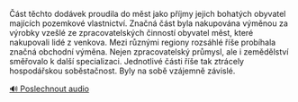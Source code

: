 
Část těchto dodávek proudila do měst jako příjmy jejich bohatých obyvatel majících pozemkové vlastnictví. Značná část byla nakupována výměnou za výrobky vzešlé ze zpracovatelských činností obyvatel měst, které nakupovali lidé z venkova. Mezi různými regiony rozsáhlé říše probíhala značná obchodní výměna. Nejen zpracovatelský průmysl, ale i zemědělství směřovalo k další specializaci. Jednotlivé části říše tak ztrácely hospodářskou soběstačnost. Byly na sobě vzájemně závislé.

[🔊 Poslechnout audio](/data/7-paragraphs/audio/chapter_152/para_003-st-tchto-dodvek-proudila-do-mst-jako-pjmy-j.mp3)
